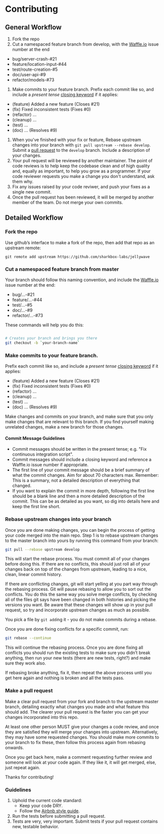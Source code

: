 # Contributing

## General Workflow

1. Fork the repo
1. Cut a namespaced feature branch from develop, with the [Waffle.io](https://waffle.io/sharkbox-labs/jellywave)
   issue number at the end
  - bug/server-crash-#21
  - feature/location-input-#44
  - test/route-creation-#5
  - doc/user-api-#9
  - refactor/models-#73
1. Make commits to your feature branch. Prefix each commit like so, and include a *present tense*
   [closing keyword](https://help.github.com/articles/closing-issues-via-commit-messages/) if it applies:
  - (feature) Added a new feature (Closes #21)
  - (fix) Fixed inconsistent tests (Fixes #0)
  - (refactor) ...
  - (cleanup) ...
  - (test) ...
  - (doc) ... (Resolves #9)
1. When you've finished with your fix or feature, Rebase upstream changes into your branch with
   `git pull upstream --rebase develop`. Submit a [pull request](https://github.com/sharkbox-labs/jellywave)
   to the `develop` branch. Include a description of your changes.
1. Your pull request will be reviewed by another maintainer. The point of code
   reviews is to help keep the codebase clean and of high quality and, equally
   as important, to help you grow as a programmer. If your code reviewer
   requests you make a change you don't understand, ask them why.
1. Fix any issues raised by your code reviwer, and push your fixes as a single
   new commit.
1. Once the pull request has been reviewed, it will be merged by another member of the team. Do not merge your own commits.

## Detailed Workflow

### Fork the repo

Use github’s interface to make a fork of the repo, then add that repo as an upstream remote:

```
git remote add upstream https://github.com/sharkbox-labs/jellywave
```

### Cut a namespaced feature branch from master

Your branch should follow this naming convention, and include the [Waffle.io](https://waffle.io/sharkbox-labs/jellywave)
issue number at the end:
  - bug/...-#21
  - feature/...-#44
  - test/...-#5
  - doc/...-#9
  - refactor/...-#73

These commands will help you do this:

``` bash

# Creates your branch and brings you there
git checkout -b `your-branch-name`
```

### Make commits to your feature branch.

Prefix each commit like so, and include a *present tense*
   [closing keyword](https://help.github.com/articles/closing-issues-via-commit-messages/) if it applies:
  - (feature) Added a new feature (Closes #21)
  - (fix) Fixed inconsistent tests (Fixes #0)
  - (refactor) ...
  - (cleanup) ...
  - (test) ...
  - (doc) ... (Resolves #9)

Make changes and commits on your branch, and make sure that you
only make changes that are relevant to this branch. If you find
yourself making unrelated changes, make a new branch for those
changes.

#### Commit Message Guidelines

- Commit messages should be written in the present tense; e.g. "Fix continuous
  integration script".
- Commit messages should include a closing keyword and reference a Waffle.io issue
  number if appropriate.
- The first line of your commit message should be a brief summary of what the
  commit changes. Aim for about 70 characters max. Remember: This is a summary,
  not a detailed description of everything that changed.
- If you want to explain the commit in more depth, following the first line should
  be a blank line and then a more detailed description of the commit. This can be
  as detailed as you want, so dig into details here and keep the first line short.

### Rebase upstream changes into your branch

Once you are done making changes, you can begin the process of getting
your code merged into the main repo. Step 1 is to rebase upstream
changes to the master branch into yours by running this command
from your branch:

```bash
git pull --rebase upstream develop
```

This will start the rebase process. You must commit all of your changes
before doing this. If there are no conflicts, this should just roll all
of your changes back on top of the changes from upstream, leading to a
nice, clean, linear commit history.

If there are conflicting changes, git will start yelling at you part way
through the rebasing process. Git will pause rebasing to allow you to sort
out the conflicts. You do this the same way you solve merge conflicts,
by checking all of the files git says have been changed in both histories
and picking the versions you want. Be aware that these changes will show
up in your pull request, so try and incorporate upstream changes as much
as possible.

You pick a file by `git add`ing it - you do not make commits during a
rebase.

Once you are done fixing conflicts for a specific commit, run:

```bash
git rebase --continue
```

This will continue the rebasing process. Once you are done fixing all
conflicts you should run the existing tests to make sure you didn’t break
anything, then run your new tests (there are new tests, right?) and
make sure they work also.

If rebasing broke anything, fix it, then repeat the above process until
you get here again and nothing is broken and all the tests pass.

### Make a pull request

Make a clear pull request from your fork and branch to the upstream master
branch, detailing exactly what changes you made and what feature this
should add. The clearer your pull request is the faster you can get
your changes incorporated into this repo.

At least one other person MUST give your changes a code review, and once
they are satisfied they will merge your changes into upstream. Alternatively,
they may have some requested changes. You should make more commits to your
branch to fix these, then follow this process again from rebasing onwards.

Once you get back here, make a comment requesting further review and
someone will look at your code again. If they like it, it will get merged,
else, just repeat again.

Thanks for contributing!

### Guidelines

1. Uphold the current code standard:
    - Keep your code DRY.
    - Follow the [Airbnb style guide](https://github.com/airbnb/javascript).
1. Run the tests before submitting a pull request.
1. Tests are very, very important. Submit tests if your pull request contains
   new, testable behavior.